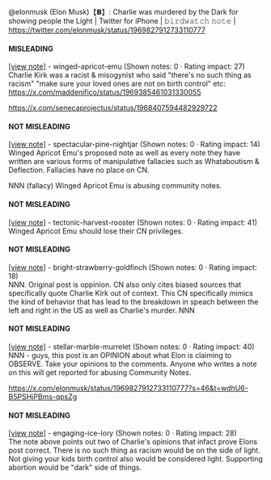 @elonmusk (Elon Musk)【𝗕】: Charlie was murdered by the Dark for showing people the Light | Twitter for iPhone | 𝚋𝚒𝚛𝚍𝚠𝚊𝚝𝚌𝚑 𝚗𝚘𝚝𝚎 | https://twitter.com/elonmusk/status/1969827912733110777

#### MISLEADING

[[view note]](https://x.com/i/birdwatch/n/1969926432488046866) - winged-apricot-emu (Shown notes: 0 · Rating impact: 27)\
Charlie Kirk was a racist & misogynist who said "there's no such thing as racism" "make sure your loved ones are not on birth control" etc:
https://x.com/maddenifico/status/1969385461031330055

https://x.com/senecaprojectus/status/1968407594482929722

#### NOT MISLEADING

[[view note]](https://x.com/i/birdwatch/n/1969934436536811772) - spectacular-pine-nightjar (Shown notes: 0 · Rating impact: 14)\
Winged Apricot Emu's proposed note as well as every note they have written are various forms of manipulative fallacies such as Whataboutism & Deflection. Fallacies have no place on CN.

NNN (fallacy) Winged Apricot Emu is abusing community notes.

#### NOT MISLEADING

[[view note]](https://x.com/i/birdwatch/n/1969933277671637422) - tectonic-harvest-rooster (Shown notes: 0 · Rating impact: 41)\
Winged Apricot Emu should lose their CN privileges. 

#### NOT MISLEADING

[[view note]](https://x.com/i/birdwatch/n/1969931444299477442) - bright-strawberry-goldfinch (Shown notes: 0 · Rating impact: 18)\
NNN. Original post is oppinion. CN also only cites biased sources that specifically quote Charlie Kirk out of context. This CN specifically mimics the kind of behavior that has lead to the breakdown in speach between the left and right in the US as well as Charlie's murder. NNN

#### NOT MISLEADING

[[view note]](https://x.com/i/birdwatch/n/1969930197160869991) - stellar-marble-murrelet (Shown notes: 0 · Rating impact: 40)\
NNN - guys, this post is an OPINION about what Elon is claiming to OBSERVE. Take your opinions to the comments. Anyone who writes a note on this will get reported for abusing Community Notes. 

https://x.com/elonmusk/status/1969827912733110777?s=46&t=wdhU6-B5PSHjPBms-qpsZg

#### NOT MISLEADING

[[view note]](https://x.com/i/birdwatch/n/1969929410867515486) - engaging-ice-lory (Shown notes: 0 · Rating impact: 28)\
The note above points out two of Charlie's opinions that infact prove Elons post correct. There is no such thing as racism would be on the side of light. Not giving your kids birth control also would be considered light. Supporting abortion would be "dark" side of things. 
